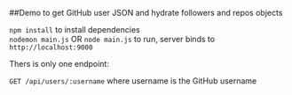 ##Demo to get GitHub user JSON and hydrate followers and repos objects


`npm install` to install dependencies  
`nodemon main.js` OR `node main.js` to run, server binds to `http://localhost:9000`

Thers is only one endpoint:

`GET /api/users/:username` where username is the GitHub username